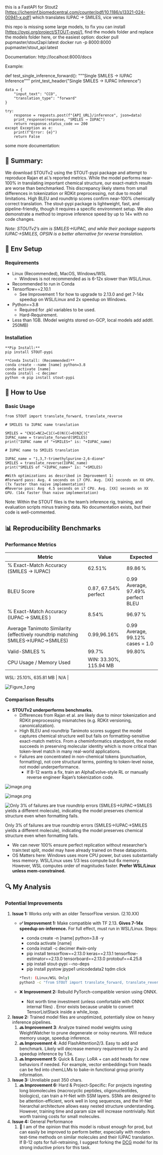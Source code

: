 this is a FastAPI for Stout2 [https://jcheminf.biomedcentral.com/counter/pdf/10.1186/s13321-024-00941-x.pdf] which translates IUPAC -> SMILES, vice versa

this repo is missing some large models, to fix you can install [https://pypi.org/project/STOUT-pypi/], find the models folder and replace the models folder here, or the easiest option:
docker pull pupmaster/stout2api:latest
docker run -p 8000:8000 pupmaster/stout_api:latest

Documentation:
http://localhost:8000/docs

Example: 

def test_single_inference_forward():
    """Single SMILES → IUPAC Inference"""
    print_test_header("Single SMILES → IUPAC Inference")
    
    data = {
        "input_text": "CCO",
        "translation_type": "forward"
    }
    
    try:
        response = requests.post(f"{API_URL}/inference", json=data)
        print_response(response, "SMILES → IUPAC")
        return response.status_code == 200
    except Exception as e:
        print(f"Error: {e}")
        return False

some more documentation:
## 🍎 Summary:

We download STOUTv2 using the STOUT-pypi package and attempt to reproduce Rajan et al.’s reported metrics. While the model performs near-100% in translating important chemical structure, our exact-match results are worse than benchmarked. This discrepancy likely stems from small differences in tokenization or RDKit preprocessing, not due to model limitations. High BLEU and roundtrip scores confirm near-100% chemically correct translation. The stout-pypi package is lightweight, fast, and pipeline-friendly, though it requires a specific environment setup. We also demonstrate a method to improve inference speed by up to 14× with no code changes.

*Note: STOUTv2’s aim is SMILES→IUPAC, and while their package supports IUPAC→SMILES, OPSIN is a better alternative for reverse translation.*

## 🔧 Env Setup

### **Requirements**

- Linux (Recommended), MacOS, Windows/WSL
    - Windows is not recommended as is 6-12x slower than WSL/Linux.
- Recommended to run in Conda
- Tensorflow==2.10.1
    - See Improvement 1 for how to upgrade to 2.13.0 and get 7-14x speedup on WSL/Linux and 2x speedup on Windows.
- Python==3.8
    - Required for .pkl variables to be used.
    - Hard-Requirement.
- Less than 1GB. (Model weights stored on-GCP, local models add addtl. 250MB)

### Installation

```
**Pip Install:**
pip install STOUT-pypi

**Conda Install: (Recommended)**
conda create --name [name] python=3.8
conda activate [name]
conda install -c decimer 
python -m pip install stout-pypi
```

## 🎑 How to Use

### Basic Usage

```
from STOUT import translate_forward, translate_reverse

# SMILES to IUPAC name translation

SMILES = "CN1C=NC2=C1C(=O)N(C(=O)N2C)C"
IUPAC_name = translate_forward(SMILES)
print("IUPAC name of "+SMILES+" is: "+IUPAC_name)

# IUPAC name to SMILES translation

IUPAC_name = "1,3,7-trimethylpurine-2,6-dione"
SMILES = translate_reverse(IUPAC_name)
print("SMILES of "+IUPAC_name+" is: "+SMILES)

#With optimizations as described in Improvement 1:
#Forward pass: Avg. 4 seconds on i7 CPU. Avg. [XX] seconds on XX GPU. (7x faster than naive implementation)
#Reverse pass: Avg  4.5 seconds on i7 CPU. Avg. [XX] seconds on XX GPU. (14x faster than naive implementation)
```

Note: Within the STOUT files is the team’s inference rig, training, and evaluation scripts minus training data. No documentation exists, but their code is well-commented. 

## 📊 Reproducibility Benchmarks

### Performance Metrics

| Metric | Value | Expected |
| --- | --- | --- |
| % Exact-Match Accuracy (SMILES → IUPAC) | 62.51% | 89.86 % |
| BLEU Score | 0.87, 67.54% perfect | 0.99 Average, 97.49% perfect BLEU |
| % Exact-Match Accuracy (IUPAC → SMILES ) | 8.54% | 96.97 % |
| Average Tanimoto Similarity (effectively roundtrip matching SMILES→IUPAC→SMILES) | 0.99,96.16% | 0.99 Average, 99.12% cases = 1.0 |
| Valid-SMILES %  | 99.7% | 99.80% |
| CPU Usage / Memory Used | WIN: 33.30%, 115.94 MB 

WSL: 25.10%, 635.81 MB | N/A |

![Figure_1.png](attachment:07c59545-ab09-4345-85be-d7d630e0cf78:Figure_1.png)

### Comparison Results

- **STOUTv2 underperforms benchmarks.**
    - Differences from Rajan et al. are likely due to minor tokenization and RDKit preprocessing mismatches (e.g. RDKit versioning, canonicalization).
    - High BLEU and roundtrip Tanimoto scores suggest the model captures chemical structure well but fails on formatting-sensitive exact-match metrics. From a cheminformatics standpoint, the model succeeds in preserving molecular identity which is more critical than token-level match in many real-world applications.
    - Failures are concentrated in non-chemical tokens (punctuation, formatting), not core structural terms, pointing to token-level noise, not model underperformance.
        - If B-12 wants a fix, train an AlphaEvolve-style RL or manually reverse engineer Rajan’s tokenization code.

![image.png](attachment:c6b15514-a0d6-44f8-9c4d-874b788ca4e6:image.png)

![image.png](attachment:315b2028-ec0d-4c5d-b4b5-2691934d72d6:image.png)

![Only 3% of failures are true roundtrip errors (SMILES→IUPAC→SMILES yields a different molecule), indicating the model preserves chemical structure even when formatting fails.](attachment:f9e53f22-ea15-4495-ae50-447568ae3806:image.png)

Only 3% of failures are true roundtrip errors (SMILES→IUPAC→SMILES yields a different molecule), indicating the model preserves chemical structure even when formatting fails.

- We can never 100% ensure perfect replication without researcher’s train:test split, model may have already trained on these datapoints.
- OS Matters here: Windows uses more CPU power, but uses substantially less memory. WSL/Linux uses 1/3 less compute but 6x memory. However, WSL computes order of magnitudes faster. **Prefer WSL/Linux unless mem-constrained.**

## 🔍 My Analysis

### Potential Improvements

1. **Issue 1:** Works only with an older TensorFlow version. (2.10.XX)
    - **✅ Improvement 1:** Make compatible with TF 2.13. **Gives 7-14x speedup on-inference.** For full effect, must run in WSL/Linux. Steps:
        - conda create -n [name] python=3.8 -y
        - conda activate [name]
        - conda install -c decimer #win-only
        - pip install tensorflow==2.13.0 keras==2.13.1 tensorflow-estimator==2.13.0 tensorboard==2.13.0 protobuf==4.25.8
        - pip install stout-pypi --no-deps
        - pip install pystow jpype1 unicodedata2 tqdm click
        
        ```bash
        *Test: (Linux/WSL Only)
        python3 -c "from STOUT import translate_forward, translate_reverse; print(translate_forward('CN1C=NC2=C1C(=O)N(C(=O)N2C)C'))"*
        ```
        
    - ❌ **Improvement 2:** Rebuild PyTorch-compatible version using ONNX.
        - Not worth time investment (unless comfortable with ONNX internal files) . Error exists because unable to convert TensorListStack inside a while_loop.
2. **Issue 2:** Trained model files are unoptimized, potentially slow on heavy inference pipelines. 
    1. **🔜 Improvement 3**: Analyze trained model weights using WeightWatcher to prune degenerate or noisy neurons. Will reduce memory usage, speedup inference.  
    2. **🔜 Improvement 4**: Add FlashAttention2/3. Easy to add and benchmark. Likely will decrease memory requirement by 2x and speedup inference by 1.5x. 
    3. **🔜 Improvement 5**: Quick & Easy: LoRA + can add heads for new behaviors if needed. For example, vector embeddings from heads can be fed into chemLLMs to bake-in functional group priority information. 
3. **Issue 3:** Unreliable past 350 chars.
    1. **🔜 Improvement 6:** Hard & Project-Specific: For projects ingesting long biomolecules (macrocyclic peptides, oligonucleotides, biologics), can train a H-Net with SSM layers. SSMs are designed to be attention-efficient, work well in long sequences, and the H-Net hierarchal architecture allows easy nested structure understanding. However, training time and param size will increase nontrivially. Not worth training costs for small molecules. 
4. **Issue 4:** General Performance
    1. 💭 I am of the opinion that this model is robust enough for prod, but can easily be improved to perform better, especially with modern test-time methods on similar molecules and their IUPAC translation. If B-12 opts for full-retraining, I suggest forking the [DCG](https://arxiv.org/html/2505.22949v1#S3) model for its strong inductive priors for this task.


    
